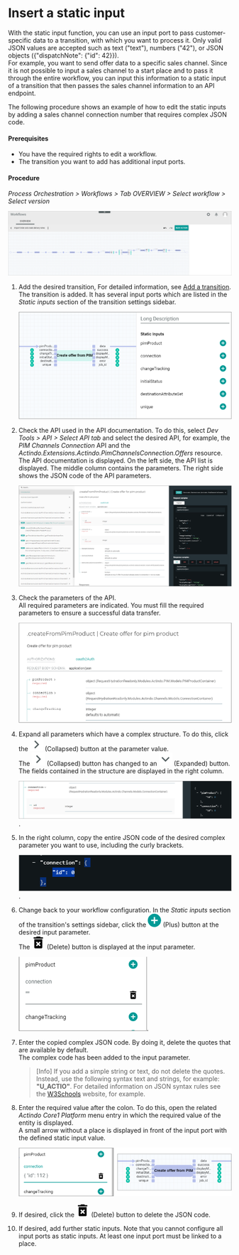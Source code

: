 # Insert a static input

With the static input function, you can use an input port to pass customer-specific data to a transition, with which you want to process it. Only valid JSON values are accepted such as text ("text"), numbers ("42"), or JSON objects ({"dispatchNote": {"id": 42}}).  
For example, you want to send offer data to a specific sales channel. Since it is not possible to input a sales channel to a start place and to pass it through the entire workflow, you can input this information to a static input of a transition that then passes the sales channel information to an API endpoint.   

The following procedure shows an example of how to edit the static inputs by adding a sales channel connection number that requires complex JSON code. 

#### Prerequisites

- You have the required rights to edit a workflow. 
- The transition you want to add has additional input ports.


#### Procedure

*Process Orchestration > Workflows > Tab OVERVIEW > Select workflow > Select version*

![Workflow editor](../../Assets/Screenshots/ActindoWorkFlow/Workflows/WorkflowEditor.png "[Workflow editor]")

1. Add the desired transition,  For detailed information, see [Add a transition](./01_ManageWorkflows.md#add-a-transition).   
    The transition is added. It has several input ports which are listed in the *Static inputs* section of the transition settings sidebar. 

    ![Input ports](../../Assets/Screenshots/ActindoWorkFlow/Workflows/TransitionInputPorts.png)

2. Check the API used in the API documentation. To do this, select *Dev Tools > API > Select API tab* and select the desired API, for example, the *PIM Channels Connection* API and the *Actindo.Extensions.Actindo.PimChannelsConnection.Offers* resource.    
    The API documentation is displayed. On the left side, the API list is displayed. The middle column contains the parameters. The right side shows the JSON code of the API parameters. 
      
    ![API documentation](../../Assets/Screenshots/ActindoWorkFlow/Workflows/WorkflowAPIDocumentation.png "[API documentation]")

    
3. Check the parameters of the API.    
    All required parameters are indicated. You must fill the required parameters to ensure a successful data transfer.
     
   ![API parameters](../../Assets/Screenshots/ActindoWorkFlow/Workflows/TransitionStaticInputParameters.png "[API parameters]")
   
4. Expand all parameters which have a complex structure. To do this, click the ![Collapsed](../../Assets/Icons/Close.png "[Collapsed]") (Collapsed) button at the parameter value.   
    The ![Collapsed](../../Assets/Icons/Close.png "[Collapsed]") (Collapsed) button has changed to an ![Expanded](../../Assets/Icons/Down.png "[Expanded]") (Expanded) button. The fields contained in the structure are displayed in the right column.

     ![Expanded parameter](../../Assets/Screenshots/ActindoWorkFlow/Workflows/TransitionStaticInputComplex.png "[Expanded parameter]").

5. In the right column, copy the entire JSON code of the desired complex parameter you want to use, including the curly brackets.

    ![Copy input in curly brackets](../../Assets/Screenshots/ActindoWorkFlow/Workflows/TransitionStaticInputCopy.png "[Copy input in curly brackets]").

6. Change back to your workflow configuration. In the *Static inputs* section of the transition's settings sidebar, click the ![Plus](../../Assets/Icons/Plus04.png "[Plus]") (Plus) button at the desired input parameter.    
    The ![Delete](../../Assets/Icons/Trash07.png "[Delete]") (Delete) button is displayed at the input parameter. 

    ![Add JSON code](../../Assets/Screenshots/ActindoWorkFlow/Workflows/TransitionStaticInputAdd.png "[Add JSON code]").
    
7. Enter the copied complex JSON code. By doing it, delete the quotes that are available by default.   
    The complex code has been added to the input parameter. 

    > [Info] If you add a simple string or text, do not delete the quotes. Instead, use the following syntax text and strings, for example: **"U_ACTIO"**. For detailed information on JSON syntax rules see the [W3Schools](https://www.w3schools.com/js/js_json_syntax.asp "[https://www.w3schools.com/js/js_json_syntax.asp]") website, for example.
    
8. Enter the required value after the colon. To do this, open the related *Actindo Core1 Platform* menu entry in which the required value of the entity is displayed.   
    A small arrow without a place is displayed in front of the input port with the defined static input value. 

    ![Insert JSON code](../../Assets/Screenshots/ActindoWorkFlow/Workflows/TransitionStaticInputInsert.png "[Insert JSON code]")
    

9. If desired, click the ![Delete](../../Assets/Icons/Trash07.png "[Delete]") (Delete) button to delete the JSON code. 

10. If desired, add further static inputs. Note that you cannot configure all input ports as static inputs. At least one input port must be linked to a place.  
